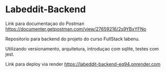 # Labeddit-Backend
Link para documentaçao do Postman
https://documenter.getpostman.com/view/27659216/2s9YBxYFNo



Repositorio para backend do projeto do curso FullStack labenu.

Utilizando versionamento, arquitetura, introduçao com sqlite, testes com jest.

Link para deploy via render
https://labeddit-backend-eq94.onrender.com